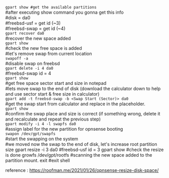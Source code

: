 `gpart show #get the available partitions`  
#after executing show command you gonna get this info  
#disk = da0  
#freebsd-usf = get id (~3)  
#freebsd-swap = get id (~4)  
`gpart recover da0`   
#recover the new space added  
`gpart show`  
#check the new free space is added  
#let's remove swap from current location  
`swapoff -a`  
#disable swap on freebsd  
`gpart delete -i 4 da0`   
#freebsd-swap id = 4  
`gpart show`  
#get free space sector start and size in notepad  
#lets move swap to the end of disk (download the calculator down to help and use sector start & free size in calculator)  
`gpart add -t freebsd-swap -b <Swap Start (Sector)> da0`  
#get the swap start from calculator and replace in the placeholder.  
`gpart show`  
#confirm the swap place and size is correct (if something wrong, delete it and recalculate and repeat the previous step)  
`gpart modify -i 4 -l swapfs da0`  
#assign label for the new partition for opnsense booting  
`swapon /dev/gpt/swapfs`  
#start the swapping on the system  
#we moved now the swap to the end of disk, let's increase root partition size
gpart resize -i 3 da0 #freebsd-usf id = 3
gpart show #check the resize is done
growfs /dev/gpt/rootfs #scanning the new space added to the partition mount.
exit #exit shell  

reference : https://roofman.me/2021/01/26/opnsense-resize-disk-space/
